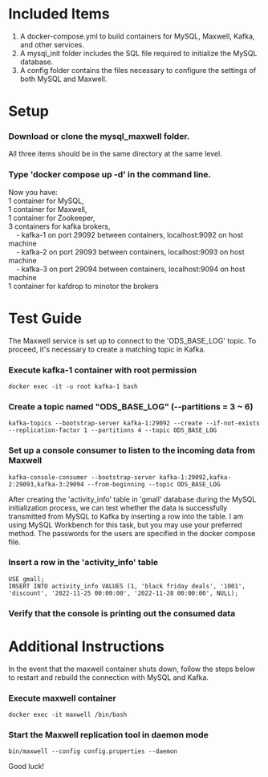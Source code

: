 # Included Items
1. A docker-compose.yml to build containers for MySQL, Maxwell, Kafka, and other services.
2. A mysql_init folder includes the SQL file required to initialize the MySQL database.
3. A config folder contains the files necessary to configure the settings of both MySQL and Maxwell.

# Setup
### Download or clone the mysql_maxwell folder. 

All three items should be in the same directory at the same level.

### Type 'docker compose up -d' in the command line.

Now you have: <br>
1 container for MySQL, <br>
1 container for Maxwell, <br>
1 container for Zookeeper, <br>
3 containers for kafka brokers, <br>
&nbsp;&nbsp;&nbsp;&nbsp;- kafka-1 on port 29092 between containers, localhost:9092 on host machine <br>
&nbsp;&nbsp;&nbsp;&nbsp;- kafka-2 on port 29093 between containers, localhost:9093 on host machine <br>
&nbsp;&nbsp;&nbsp;&nbsp;- kafka-3 on port 29094 between containers, localhost:9094 on host machine <br>
1 container for kafdrop to minotor the brokers <br>

# Test Guide
The Maxwell service is set up to connect to the 'ODS_BASE_LOG' topic. To proceed, it's necessary to create a matching topic in Kafka.

### Execute kafka-1 container with root permission
```
docker exec -it -u root kafka-1 bash
```

### Create a topic named "ODS_BASE_LOG" (--partitions = 3 ~ 6)
```
kafka-topics --bootstrap-server kafka-1:29092 --create --if-not-exists --replication-factor 1 --partitions 4 --topic ODS_BASE_LOG
```

### Set up a console consumer to listen to the incoming data from Maxwell
```
kafka-console-consumer --bootstrap-server kafka-1:29092,kafka-2:29093,kafka-3:29094 --from-beginning --topic ODS_BASE_LOG
```

After creating the 'activity_info' table in 'gmall' database during the MySQL initialization process, we can test whether the data is successfully transmitted from MySQL to Kafka by inserting a row into the table. I am using MySQL Workbench for this task, but you may use your preferred method.
The passwords for the users are specified in the docker compose file.

### Insert a row in the 'activity_info' table
```
USE gmall;
INSERT INTO activity_info VALUES (1, 'black friday deals', '1001', 'discount', '2022-11-25 00:00:00', '2022-11-28 00:00:00', NULL);
```

### Verify that the console is printing out the consumed data

# Additional Instructions

In the event that the maxwell container shuts down, follow the steps below to restart and rebuild the connection with MySQL and Kafka.

### Execute maxwell container
```
docker exec -it maxwell /bin/bash
```

### Start the Maxwell replication tool in daemon mode
```
bin/maxwell --config config.properties --daemon
```

Good luck!
